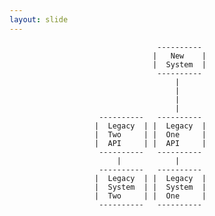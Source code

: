 ```yaml
---
layout: slide
---
```

                                     ---------- 
                                    |   New    |
                                    |  System  |
                                     ---------- 
                                         | 
                                         | 
                                         | 
                                         | 
                        ----------   ----------
                       |  Legacy  | |  Legacy  |
                       |  Two     | |  One     |
                       |  API     | |  API     |
                        ----------   ----------
                            |            |
                        ----------   ----------
                       |  Legacy  | |  Legacy  |
                       |  System  | |  System  |
                       |  Two     | |  One     |
                        ----------   ---------- 
